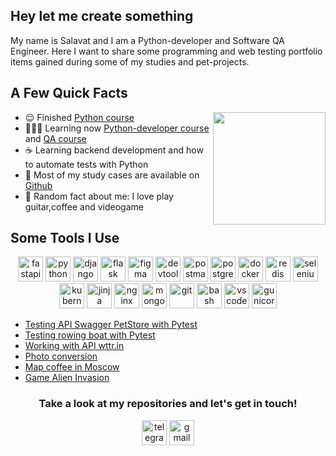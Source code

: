 <h2>Hey let me create something</h2>
<p> My name is Salavat and I am a Python-developer and Software QA Engineer. Here I want to share some programming and web testing portfolio items gained during some of my studies and pet-projects.</p> 

<h2>A Few Quick Facts</h2>
<img align="right" src="https://media.tenor.com/RM7n7ozESdAAAAAj/luigi-yapping-luigi.gif" height="180">
<ul>
<li> 😌 Finished <a href="https://stepik.org/certificate/a2d9d8d8c3e3ae623dad53dea734566e377d4c51.png?resolution=low">Python course</a> </li>
<li> 👩🏻‍💻 Learning now <a href="https://dvmn.org/modules/">Python-developer course</a> and <a href="https://stepik.org/course/171826/info">QA course</a></li>
<li> ☕ Learning backend development and how to automate tests with Python</li>
<li> 📖 Most of my study cases are available on <a href="https://github.com/Stushor">Github</a></li> </li>
<li> 🧣 Random fact about me: I love play guitar,coffee  and  videogame</li>
</ul>
<h2>Some Tools I Use</h2>
<p align="center">
<img src="https://avatars.githubusercontent.com/u/156354296?s=200&v=4" title="fastapi" alt="fastapi" width="40" height="40"/>
<img src="https://149860134.v2.pressablecdn.com/wp-content/uploads/pythoned.png" title="python" alt="python" width="40" height="40"/>
<img src="https://e7.pngegg.com/pngimages/10/113/png-clipart-django-web-development-web-framework-python-software-framework-django-text-trademark.png" title="django" alt="django" width="40" height="40"/>
<img src="https://e7.pngegg.com/pngimages/939/2/png-clipart-flask-python-web-framework-representational-state-transfer-software-framework-flask-python-web-application-django.png" title="flask" alt="flask" width="40" height="40"/>
<img src="https://cdn.jsdelivr.net/gh/devicons/devicon/icons/figma/figma-original.svg" title="figma" alt="figma" width="40" height="40"/>
<img src="https://d33wubrfki0l68.cloudfront.net/38b5c953a4667366685d55db55d057c86db1fc54/a0fdc/static/acae6b24d940347661ca901ea07f47c1/chrome-dev-logo-icon.png" title="devtools" alt="devtools" width="40" height="40"/>
<img src="https://www.svgrepo.com/show/354202/postman-icon.svg" title="postman" alt="postman" width="40" height="40"/>
<img src="https://www.cleo.com/sites/default/files/2023-12/postgresql-logo.png" title="postgresql" alt="postgresql" width="40" height="40"/>
<img src="https://miro.medium.com/v2/resize:fit:770/1*2QYim4bJ9LyO1pziQNJXMA.jpeg" title="docker" alt="docker" width="40" height="40"/>
<img src="https://encrypted-tbn0.gstatic.com/images?q=tbn:ANd9GcTnIEQrdZVuEcJ6W9RTr2hmjDGn8hfplEO4JQ&s" title="redis" alt="redis" width="40" height="40"/>
<img src="https://encrypted-tbn0.gstatic.com/images?q=tbn:ANd9GcSgInjzwY70ZDQVolPF6kpT0rkbnlYXNthQRg&s" title="selenium" alt="selenium" width="40" height="40"/>
<img src="https://encrypted-tbn0.gstatic.com/images?q=tbn:ANd9GcQoTQsp-RZz1pun27QgcQGI8ew4pGLjJhvJKw&s" title="kubernetes" alt="kubernetes" width="40" height="40"/>
<img src="https://quintagroup.com/cms/python/images/jinja2.png/@@images/919c2c3d-5b4e-4650-943a-b0df263f851b.png" title="jinja" alt="jinja" width="40" height="40"/>
<img src="https://ahmadalli.gallerycdn.vsassets.io/extensions/ahmadalli/vscode-nginx-conf/0.3.5/1711059993560/Microsoft.VisualStudio.Services.Icons.Default" title="nginx" alt="nginx" width="40" height="40"/>
<img src="https://cdn.jsdelivr.net/gh/devicons/devicon/icons/mongodb/mongodb-original.svg" title="mongodb" alt="mongodb" width="40" height="40"/>
<img src="https://cdn.jsdelivr.net/gh/devicons/devicon/icons/git/git-original.svg" title="git" alt="git" width="40" height="40"/>
<img src="https://upload.wikimedia.org/wikipedia/commons/thumb/4/4b/Bash_Logo_Colored.svg/1024px-Bash_Logo_Colored.svg.png?20180723054350" title="bash" alt="bash" width="40" height="40"/>
<img src="https://cdn.jsdelivr.net/gh/devicons/devicon/icons/vscode/vscode-original.svg" title="vscode" alt="vscode" width="40" height="40"/>
<img src="https://static-00.iconduck.com/assets.00/gunicorn-icon-2048x1245-14wjcllu.png" title="gunicorn" alt="gunicorn" width="40" height="40"/>
</p>
</p>
<ul>
<li> <a href="https://github.com/Stushor/Test_Swagger">Testing API Swagger PetStore with Pytest</a> </li>
<li> <a href="https://github.com/Stushor/Test_Rowing_Boat">Testing rowing boat with Pytest</a> </li>
<li> <a href="https://github.com/Stushor/weather_API">Working with API wttr.in</a></li>
<li> <a href="https://github.com/Stushor/PhotoMonro">Photo conversion</a></li>
<li> <a href="https://github.com/Stushor/Map_Coffee_In_Moscow">Map coffee in Moscow</a></li> </li>
<li> <a href="https://github.com/Stushor/Alien_Invasion">Game Alien Invasion</a></li>
</ul>
<h3 align="center"> Take a look at my repositories and let's get in touch! </h3>
<p align="center">
<a href= "https://t.me/Minori_re"><img src="https://img.icons8.com/?size=512&id=63306&format=png" width="40" height="40" alt="telegram"/></a>
<a href= "mailto:busines.stushor.jap@gmail.com"><img src="https://img.icons8.com/?size=512&id=P7UIlhbpWzZm&format=png" width="40" height="40" alt="gmail"/></a>
</p>
